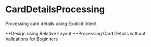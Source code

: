 # CardDetailsProcessing
Processing card details using Explicit Intent


**Design using Relative Layout 
**Processing Card Details without Validations for Beginners 
